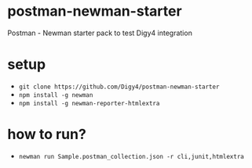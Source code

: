 # postman-newman-starter
Postman - Newman starter pack to test Digy4 integration

# setup
  - `git clone https://github.com/Digy4/postman-newman-starter`
  - `npm install -g newman`
  - `npm install -g newman-reporter-htmlextra`

# how to run?
  - `newman run Sample.postman_collection.json -r cli,junit,htmlextra`

